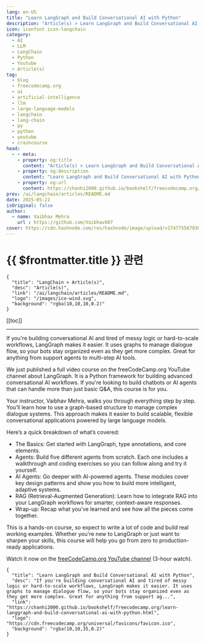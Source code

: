 ```yaml
---
lang: en-US
title: "Learn LangGraph and Build Conversational AI with Python"
description: "Article(s) > Learn LangGraph and Build Conversational AI with Python"
icon: iconfont icon-langchain
category:
  - AI
  - LLM
  - LangChain
  - Python
  - Youtube
  - Article(s)
tag:
  - blog
  - freecodecamp.org
  - ai
  - artificial-intelligence
  - llm
  - large-language-models
  - langchain
  - lang-chain
  - py
  - python
  - youtube
  - crashcourse
head:
  - - meta:
    - property: og:title
      content: "Article(s) > Learn LangGraph and Build Conversational AI with Python"
    - property: og:description
      content: "Learn LangGraph and Build Conversational AI with Python"
    - property: og:url
      content: https://chanhi2000.github.io/bookshelf/freecodecamp.org/learn-langgraph-and-build-conversational-ai-with-python.html
prev: /ai/langchain/articles/README.md
date: 2025-05-21
isOriginal: false
author:
  - name: Vaibhav Mehra
    url : https://github.com/Vaibhav807
cover: https://cdn.hashnode.com/res/hashnode/image/upload/v1747755679385/a984244e-b0a8-4431-8090-75db806e9616.png
---
```


# {{ $frontmatter.title }} 관련

```component VPCard
{
  "title": "LangChain > Article(s)",
  "desc": "Article(s)",
  "link": "/ai/langchain/articles/README.md",
  "logo": "/images/ico-wind.svg",
  "background": "rgba(10,10,10,0.2)"
}
```

[[toc]]

---

<SiteInfo
  name="Learn LangGraph and Build Conversational AI with Python"
  desc="If you're building conversational AI and tired of messy logic or hard-to-scale workflows, LangGraph makes it easier. It uses graphs to manage dialogue flow, so your bots stay organized even as they get more complex. Great for anything from support ag..."
  url="https://freecodecamp.org/news/learn-langgraph-and-build-conversational-ai-with-python"
  logo="https://cdn.freecodecamp.org/universal/favicons/favicon.ico"
  preview="https://cdn.hashnode.com/res/hashnode/image/upload/v1747755679385/a984244e-b0a8-4431-8090-75db806e9616.png"/>

If you're building conversational AI and tired of messy logic or hard-to-scale workflows, LangGraph makes it easier. It uses graphs to manage dialogue flow, so your bots stay organized even as they get more complex. Great for anything from support agents to multi-step AI tools.

We just published a full video course on the freeCodeCamp.org YouTube channel about LangGraph. It is a Python framework for building advanced conversational AI workflows. If you're looking to build chatbots or AI agents that can handle more than just basic Q&A, this course is for you.

Your instructor, Vaibhav Mehra, walks you through everything step by step. You’ll learn how to use a graph-based structure to manage complex dialogue systems. This approach makes it easier to build scalable, flexible conversational applications powered by large language models.

Here’s a quick breakdown of what’s covered:

- The Basics: Get started with LangGraph, type annotations, and core elements.
- Agents: Build five different agents from scratch. Each one includes a walkthrough and coding exercises so you can follow along and try it yourself.
- AI Agents: Go deeper with AI-powered agents. These modules cover key design patterns and show you how to build more intelligent, adaptive systems.
- RAG (Retrieval-Augmented Generation): Learn how to integrate RAG into your LangGraph workflows for smarter, context-aware responses.
- Wrap-up: Recap what you’ve learned and see how all the pieces come together.

This is a hands-on course, so expect to write a lot of code and build real working examples. Whether you're new to LangGraph or just want to sharpen your skills, this course will help you go from zero to production-ready applications.

Watch it now on the [<FontIcon icon="fa-brands fa-youtube"/>freeCodeCamp.org YouTube channel](https://youtu.be/jGg_1h0qzaM) (3-hour watch).

<VidStack src="youtube/jGg_1h0qzaM" />

<!-- TODO: add ARTICLE CARD -->
```component VPCard
{
  "title": "Learn LangGraph and Build Conversational AI with Python",
  "desc": "If you're building conversational AI and tired of messy logic or hard-to-scale workflows, LangGraph makes it easier. It uses graphs to manage dialogue flow, so your bots stay organized even as they get more complex. Great for anything from support ag...",
  "link": "https://chanhi2000.github.io/bookshelf/freecodecamp.org/learn-langgraph-and-build-conversational-ai-with-python.html",
  "logo": "https://cdn.freecodecamp.org/universal/favicons/favicon.ico",
  "background": "rgba(10,10,35,0.2)"
}
```
